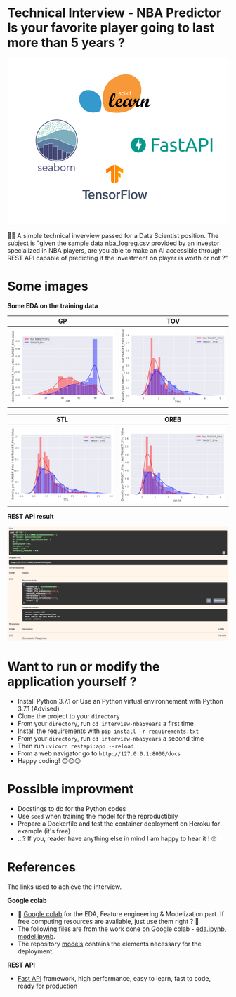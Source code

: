 # Technical Interview - NBA Predictor Is your favorite player going to last more than 5 years ?

![](docs/stack_used.jpg)

🧐💯 A simple technical inverview passed for a Data Scientist position. The subject is "given the sample data [nba_logreg.csv](/interview-nba5years/resources/nba_logreg.csv) provided by an investor specialized in NBA players, are you able to make an AI accessible through REST API capable of predicting if the investment on player is worth or not ?"


# Some images

**Some EDA on the training data**

GP | TOV
:-:|:-:
![](docs/gp.PNG) | ![](docs/tov.PNG)

 STL | OREB
 :-:|:-:
 ![](docs/stl.PNG) | ![](docs/oreb.PNG)

**REST API result**

![](docs/restapi_example.PNG)


# Want to run or modify the application yourself ?

- Install Python 3.7.1 or Use an Python virtual environnement with Python 3.7.1 (Advised)
- Clone the project to your `directory`
- From your `directory`, run `cd interview-nba5years` a first time
- Install the requirements with `pip install -r requirements.txt`
- From your `directory`, run `cd interview-nba5years` a second time
- Then run `uvicorn restapi:app --reload`
- From a web navigator go to `http://127.0.0.1:8000/docs`
- Happy coding! 😊😊😊


# Possible improvment

- Docstings to do for the Python codes
- Use `seed` when training the model for the reproductibily
- Prepare a Dockerfile and test the container deployment on Heroku for example (it's free)
- ...? If you, reader have anything else in mind I am happy to hear it ! 🤓


# References

The links used to achieve the interview.

**Google colab**

- 🧰 [Google colab](https://research.google.com/colaboratory/) for the EDA, Feature engineering & Modelization part. If free computing resources are available, just use them right ? 🤣
- The following files are from the work done on Google colab - [eda.ipynb](/interview-nba5years/eda.ipynb), [model.ipynb](interview-nba5years/model.ipynb).
- The repository [models](/interview-nba5years/resources/models) contains the elements necessary for the deployment.

**REST API**

- [Fast API](https://fastapi.tiangolo.com/) framework, high performance, easy to learn, fast to code, ready for production
